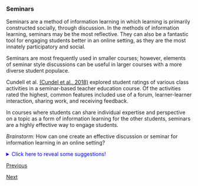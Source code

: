 ### Seminars

Seminars are a method of information learning in which learning is primarily constructed socially, through discussion. In the methods of information learning, seminars may be the most reflective. They can also be a fantastic tool for engaging students better in an online setting, as they are the most innately participatory and social.

Seminars are most frequently used in smaller courses; however, elements of seminar style discussions can be useful in larger courses with a more diverse student populace.

Cundell et al. [(Cundel et al., 2018)](https://files.eric.ed.gov/fulltext/EJ1191493.pdf) explored student ratings of various class activities in a seminar-based teacher education course. Of the activities rated the highest, common features included use of a forum, learner-learner interaction, sharing work, and receiving feedback. 

In courses where students can share individual expertise and perspective on a topic as a form of information learning for the other students, seminars are a highly effective way to engage students.

*Brainstorm:* How can one create an effective discussion or seminar for information learning in an online setting?

<details><summary style="color:blue">Click here to reveal some suggestions!</summary>
<p>
Center discussions around topics which have modern applications, or even point out certain applications. Have discussions ongoing as well in online forums. Incorporate findings from online discussions into lessons.
</p>
</details>


[Previous](readings.md)

[Next](../revision_and_reflection.md)